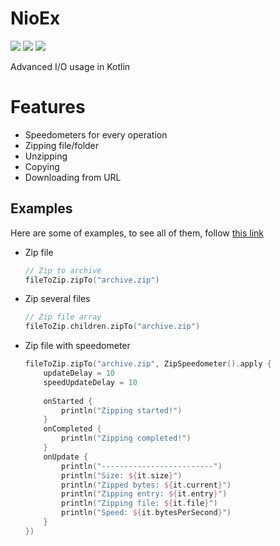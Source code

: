 # NioEx

<a href="LICENSE"><img src="https://img.shields.io/github/license/husker-dev/NioEx?style=flat-square"></a>
<a href="https://jitpack.io/#husker-dev/NioEx"><img src="https://img.shields.io/jitpack/v/github/husker-dev/NioEx?style=flat-square"></a>
<a href="https://github.com/husker-dev/NioEx/releases/latest"><img src="https://img.shields.io/github/v/release/husker-dev/NioEx?style=flat-square"></a>


Advanced I/O usage in Kotlin

# Features

- Speedometers for every operation
- Zipping file/folder
- Unzipping
- Copying
- Downloading from URL

## Examples

Here are some of examples, to see all of them, follow [this link](https://github.com/husker-dev/NioEx/tree/master/core/src/examples/kotlin)

- Zip file
  ```kotlin
  // Zip to archive
  fileToZip.zipTo("archive.zip")
  ```

- Zip several files
  ```kotlin
  // Zip file array
  fileToZip.children.zipTo("archive.zip")
  ```

- Zip file with speedometer
  ```kotlin
  fileToZip.zipTo("archive.zip", ZipSpeedometer().apply {
      updateDelay = 10
      speedUpdateDelay = 10
      
      onStarted {
          println("Zipping started!")
      }
      onCompleted {
          println("Zipping completed!")
      }
      onUpdate {
          println("-------------------------")
          println("Size: ${it.size}")
          println("Zipped bytes: ${it.current}")
          println("Zipping entry: ${it.entry}")
          println("Zipping file: ${it.file}")
          println("Speed: ${it.bytesPerSecond}")
      }
  })

  ```
